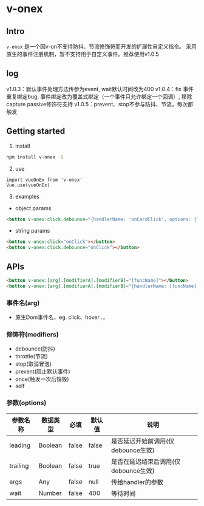 # v-onex

## Intro
`v-onex` 是一个因v-on不支持防抖、节流修饰符而开发的扩展性自定义指令。
采用原生的事件注册机制，暂不支持用于自定义事件。推荐使用v1.0.5

## log
v1.0.3：默认事件处理方法传参为event, wait默认时间改为400
v1.0.4：fix 事件重复绑定bug, 事件绑定改为覆盖式绑定（一个事件只允许绑定一个回调）, 移除capture passive修饰符支持
v1.0.5：prevent、stop不参与防抖、节流，每次都触发

## Getting started
1. install
```bash
npm install v-onex -S
```
2. use
```ecmascript 6
import vueOnEx from 'v-onex'
Vue.use(vueOnEx)
```
3. examples
- object params
```html
<button v-onex:click.debounce="{handlerName: 'onCardClick', options: {leading: true, trailing: false}}"></button>
```

- string params
```html
<button v-onex:click="onClick"></button>
<button v-onex:click.debounce="onClick"></button>
```

## APIs
```html
<button v-onex:[arg].[modifierA].[modifierB]="[funcName]"></button>
<button v-onex:[arg].[modifierA].[modifierB]="{handlerName: [funcName], options: {}"></button>
```
### 事件名(arg)
- 原生Dom事件名，eg. click、hover ...

### 修饰符(modifiers)
- debounce(防抖)
- throttle(节流)
- stop(取消冒泡)
- prevent(阻止默认事件)
- once(触发一次后销毁)
- self

### 参数(options)
| 参数名称 | 数据类型 | 必填 | 默认值 | 说明 |
| --- | --- | --- | --- | --- |
| leading | Boolean | false | false | 是否延迟开始前调用(仅debounce生效) |
| trailing | Boolean | false | true | 是否在延迟结束后调用(仅debounce生效) |
| args | Any | false | null | 传给handler的参数 |
| wait | Number | false | 400 | 等待时间 |